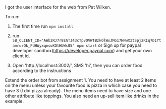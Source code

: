 
I got the user interface for the web from Pat Wilken.

To run:

1. The first time run `npm install`
2. run `SB_CLIENT_ID="AWb2RJ7r8EATJ43cTpvOVWtBzkOlWxJMo17HNwXztSpj2RIq7D1YtamrurOk_PdHWyxqmswXOtHbWs05" npm start`
   or Sign up for paypal developer sandbox(https://developer.paypal.com) and get your own client id.

3. Open 'http://localhost:3002/', SMS 'hi', then you can order food according to the instructions

Extend the order bot from assignment 1. You need to have at least 2 items on the menu unless your favourite food is pizza in which case you need to have 3 (I did pizza already). The menu items need to have size and one other attribute like toppings. You also need an up-sell item like drinks in the example.

